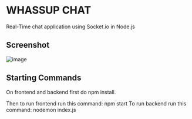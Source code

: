 # WHASSUP CHAT
Real-Time chat application using Socket.io in Node.js

## Screenshot
![image](https://github.com/sarthakChauhan12/angularChat/assets/104530435/53ec6ab8-cc0c-4a32-a0fe-b203f2f8e216)


## Starting Commands

On frontend and backend first do npm install.

Then to run frontend run this command:     npm start
To run backend run this command:    nodemon index.js

